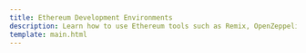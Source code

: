 ```yaml
---
title: Ethereum Development Environments
description: Learn how to use Ethereum tools such as Remix, OpenZeppelin, Hardhat, Truffle, Waffle & Mars, and more to develop Solidity smart contracts on Moonbeam.
template: main.html
---
```


<div class='subsection-wrapper'></div>